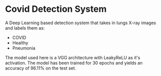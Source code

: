 # Covid Detection System

A Deep Learning based detection system that takes in lungs X-ray images and labels them as:

- COVID
- Healthy
- Pneumonia

The model used here is a VGG architecture with LeakyReLU as it's activation. The model has been trained for 30 epochs and yields an accuracy of 96.11% on the test set.
